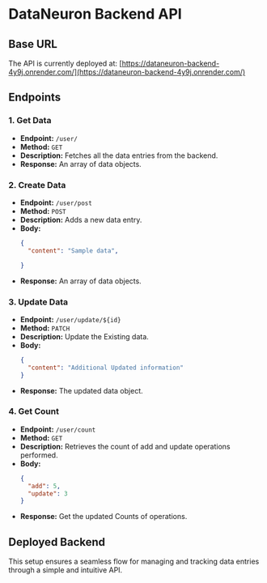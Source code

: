 # DataNeuron Backend API


## Base URL

The API is currently deployed at: [https://dataneuron-backend-4y9j.onrender.com/](https://dataneuron-backend-4y9j.onrender.com/)

## Endpoints

### 1. Get Data

- **Endpoint:** `/user/`
- **Method:** `GET`
- **Description:** Fetches all the data entries from the backend.
- **Response:** An array of data objects.

### 2. Create Data

- **Endpoint:** `/user/post`
- **Method:** `POST`
- **Description:** Adds a new data entry.
- **Body:**
  ```json
  {
    "content": "Sample data",

  }
- **Response:** An array of data objects.

### 3. Update Data

- **Endpoint:** `/user/update/${id}`
- **Method:** `PATCH`
- **Description:** Update the Existing data.
- **Body:**
  ```json
  {
    "content": "Additional Updated information"
  }
- **Response:**  The updated data object.

### 4. Get Count
- **Endpoint:**  `/user/count`
- **Method:** `GET`
- **Description:** Retrieves the count of add and update operations performed.
- **Body:**
  ```json
  {
    "add": 5,
    "update": 3
  }
- **Response:**  Get the updated Counts of operations.


## Deployed Backend

This setup ensures a seamless flow for managing and tracking data entries through a simple and intuitive API.
